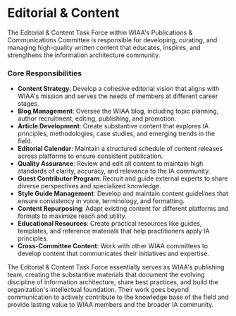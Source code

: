 # Editorial & Content

The Editorial & Content Task Force within WIAA's Publications & Communications Committee is responsible for developing, curating, and managing high-quality written content that educates, inspires, and strengthens the information architecture community.

### Core Responsibilities

* **Content Strategy**: Develop a cohesive editorial vision that aligns with WIAA's mission and serves the needs of members at different career stages.
* **Blog Management**: Oversee the WIAA blog, including topic planning, author recruitment, editing, publishing, and promotion.
* **Article Development**: Create substantive content that explores IA principles, methodologies, case studies, and emerging trends in the field.
* **Editorial Calendar**: Maintain a structured schedule of content releases across platforms to ensure consistent publication.
* **Quality Assurance**: Review and edit all content to maintain high standards of clarity, accuracy, and relevance to the IA community.
* **Guest Contributor Program**: Recruit and guide external experts to share diverse perspectives and specialized knowledge.
* **Style Guide Management**: Develop and maintain content guidelines that ensure consistency in voice, terminology, and formatting.
* **Content Repurposing**: Adapt existing content for different platforms and formats to maximize reach and utility.
* **Educational Resources**: Create practical resources like guides, templates, and reference materials that help practitioners apply IA principles.
* **Cross-Committee Content**: Work with other WIAA committees to develop content that communicates their initiatives and expertise.

The Editorial & Content Task Force essentially serves as WIAA's publishing team, creating the substantive materials that document the evolving discipline of information architecture, share best practices, and build the organization's intellectual foundation. Their work goes beyond communication to actively contribute to the knowledge base of the field and provide lasting value to WIAA members and the broader IA community.
